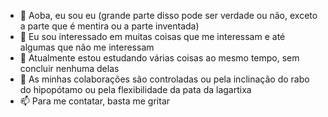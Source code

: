 - 👋 Aoba, eu sou eu (grande parte disso pode ser verdade ou não, exceto a parte que é mentira ou a parte inventada)
- 👀 Eu sou interessado em muitas coisas que me interessam e até algumas que não me interessam
- 🌱 Atualmente estou estudando várias coisas ao mesmo tempo, sem concluir nenhuma delas
- 💞️ As minhas colaborações são controladas ou pela inclinação do rabo do hipopótamo ou pela flexibilidade da pata da lagartixa
- 📫 Para me contatar, basta me gritar

<!---
rbertizini/rbertizini is a ✨ special ✨ repository because its `README.md` (this file) appears on your GitHub profile.
You can click the Preview link to take a look at your changes.
--->
